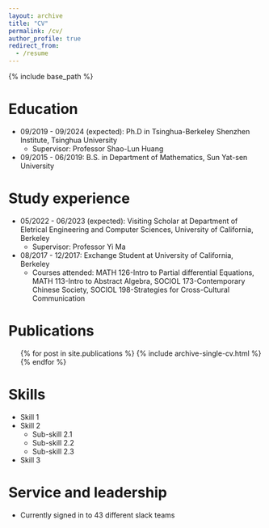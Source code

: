 ```yaml
---
layout: archive
title: "CV"
permalink: /cv/
author_profile: true
redirect_from:
  - /resume
---
```


{% include base_path %}

Education
======
* 09/2019 - 09/2024 (expected): Ph.D in Tsinghua-Berkeley Shenzhen Institute, Tsinghua University
  * Supervisor: Professor Shao-Lun Huang 
* 09/2015 - 06/2019: B.S. in Department of Mathematics, Sun Yat-sen University

Study experience
======
* 05/2022 - 06/2023 (expected): Visiting Scholar at Department of Eletrical Engineering and Computer Sciences, University of California, Berkeley
  * Supervisor: Professor Yi Ma
* 08/2017 - 12/2017: Exchange Student at University of California, Berkeley
  * Courses attended: MATH 126-Intro to Partial differential Equations, MATH 113-Intro to Abstract Algebra, SOCIOL 173-Contemporary Chinese Society, SOCIOL 198-Strategies for Cross-Cultural Communication

Publications
======
  <ul>{% for post in site.publications %}
    {% include archive-single-cv.html %}
  {% endfor %}</ul>
  
Skills
======
* Skill 1
* Skill 2
  * Sub-skill 2.1
  * Sub-skill 2.2
  * Sub-skill 2.3
* Skill 3
  
Service and leadership
======
* Currently signed in to 43 different slack teams
